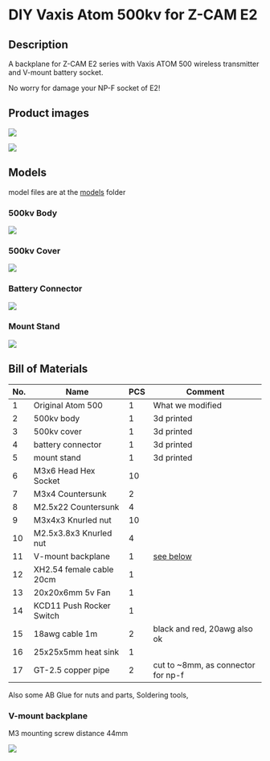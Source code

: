 # DIY Vaxis Atom 500kv for Z-CAM E2 

## Description

A backplane for Z-CAM E2 series with Vaxis ATOM 500 wireless transmitter and V-mount battery socket.

No worry for damage your NP-F socket of E2!

## Product images

![](images/e2-1.png)

![](images/e2-2.png)

## Models

model files are at the [models](./models) folder

### 500kv Body
![](images/500kv-body.png)

### 500kv Cover
![](images/500kv-back.png)

### Battery Connector
![](images/np-f-battery.png)

### Mount Stand
![](images/mount-stand.png)


## Bill of Materials

| No. | Name | PCS | Comment |
|---|---|---|---|
|1|Original Atom 500|1|What we modified|
|2|500kv body|1| 3d printed |
|3|500kv cover|1| 3d printed |
|4|battery connector|1| 3d printed |
|5|mount stand|1| 3d printed |
|6|M3x6 Head Hex Socket| 10 | |
|7|M3x4 Countersunk | 2 | |
|8|M2.5x22  Countersunk | 4 | |
|9|M3x4x3 Knurled nut | 10 | |
|10|M2.5x3.8x3 Knurled nut | 4 | |
|11|V-mount backplane| 1 | [see below](#v-mount-backplane) |
|12|XH2.54 female cable 20cm | 1 | |
|13|20x20x6mm 5v Fan | 1 | |
|14|KCD11 Push Rocker Switch| 1 | |
|15|18awg cable 1m | 2 | black and red, 20awg also ok | 
|16| 25x25x5mm heat sink | 1 | |
|17|GT-2.5 copper pipe| 2 | cut to ~8mm, as connector for np-f|

Also some AB Glue for nuts and parts, Soldering tools, 

### V-mount backplane

M3 mounting screw distance 44mm

![](images/v-mount.jpg)